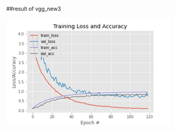 ##result of vgg_new3

![image](https://github.com/ahchin1996/Deep_Learning_Project/blob/33410f4f3a1ca60b8227864032b53e8ceabff3c3/CNN_image/vgg_new3.png)
